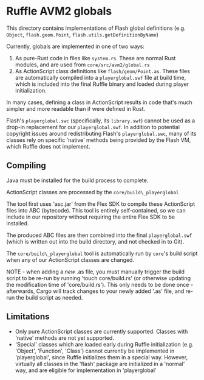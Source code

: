 # Ruffle AVM2 globals

This directory contains implementations of Flash global
definitions (e.g. `Object`, `flash.geom.Point`, `flash.utils.getDefinitionByName`)

Currently, globals are implemented in one of two ways:
1) As pure-Rust code in files like `system.rs`. These are normal Rust
   modules, and are used from `core/src/avm2/global.rs`
2) As ActionScript class definitions like `flash/geom/Point.as`.
   These files are automatically compiled into a `playerglobal.swf`
   file at build time, which is included into the final Ruffle binary
   and loaded during player initialization.

In many cases, defining a class in ActionScript results in
code that's much simpler and more readable than if were
defined in Rust.

Flash's `playerglobal.swc` (specifically, its `library.swf`)
cannot be used as a drop-in replacement for our `playerglobal.swf`.
In addition to potential copyright issues around redistributing Flash's `playerglobal.swc`,
many of its classes rely on specific 'native' methods being provided
by the Flash VM, which Ruffle does not implement.

## Compiling

Java must be installed for the build process to complete.

ActionScript classes are processed by the `core/build\_playerglobal`

The tool first uses 'asc.jar'
from the Flex SDK to compile these ActionScript files into
ABC (bytecode). This tool is entirely self-contained, so we can
include in our repository without requiring the entire Flex SDK
to be installed.

The produced ABC files are then combined into the final
`playerglobal.swf` (which is written out into the build directory,
and not checked in to Git).

The `core/build\_playerglobal` tool is automatically run by `core`'s build script
when any of our ActionScript classes are changed.

NOTE - when adding a *new* .as file, you must manually trigger
the build script to be re-run by running 'touch core/build.rs'
(or otherwise updating the modification time of 'core/build.rs').
This only needs to be done once - afterwards, Cargo will track
changes to your newly added '.as' file, and re-run the build
script as needed.

## Limitations

* Only pure ActionScript classes are currently supported. Classes with
'native' methods are not yet supported.
* 'Special' classes which are loaded early during Ruffle initialization
(e.g. 'Object', 'Function', 'Class') cannot currently
be implemented in 'playerglobal', since Ruffle initializes them in a special
way. However, virtually all classes in the 'flash' package are initialized
in a 'normal' way, and are eligible for implementation in 'playerglobal'
